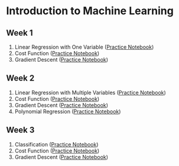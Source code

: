 # Introduction to Machine Learning

## Week 1

1. Linear Regression with One Variable ([Practice Notebook](./week1/practice/notebook.ipynb))
2. Cost Function ([Practice Notebook](./week1/practice/notebook.ipynb))
3. Gradient Descent ([Practice Notebook](./week1/practice/notebook.ipynb))

## Week 2

1. Linear Regression with Multiple Variables ([Practice Notebook](./week2/practice/notebook.ipynb))
2. Cost Function ([Practice Notebook](./week2/practice/notebook.ipynb))
3. Gradient Descent ([Practice Notebook](./week2/practice/notebook.ipynb))
4. Polynomial Regression ([Practice Notebook](./week2/practice/notebook.ipynb))

## Week 3

1. Classification ([Practice Notebook](./week3/practice/notebook.ipynb))
2. Cost Function ([Practice Notebook](./week3/practice/notebook.ipynb))
3. Gradient Descent ([Practice Notebook](./week3/practice/notebook.ipynb))
